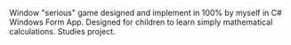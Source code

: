 Window "serious" game designed and implement in 100% by myself in C# Windows Form App. Designed for children to learn simply mathematical calculations.
Studies project.
